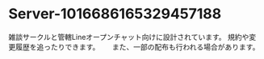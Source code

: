 # Server-1016686165329457188
雑談サークルと管轄Lineオープンチャット向けに設計されています。
規約や変更履歴を追ったりできます。　　
また、一部の配布も行われる場合があります。
